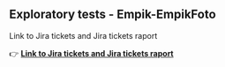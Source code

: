 ## Exploratory tests - Empik-EmpikFoto
Link to Jira tickets and Jira tickets raport

👉 **[Link to Jira tickets and Jira tickets raport](https://drive.google.com/drive/u/0/folders/1UissVgRuOHTfYxgllOuZEET5a9F2G7jJ)**
